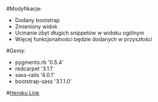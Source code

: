 #Modyfikacje:

* Dodany bootstrap
* Zmieniony widok
* Ucinanie zbyt długich snippetów w widoku ogólnym
* Więcej funkcjonalności będzie dodanych w przyszłości

#Gemy:
* pygments.rb '0.5.4'
* redcarpet '3.1.1'
* sass-rails '4.0.1'
* bootstrap-sass '3.1.1.0'

#[Heroku Link](https://just-some-gists.herokuapp.com)